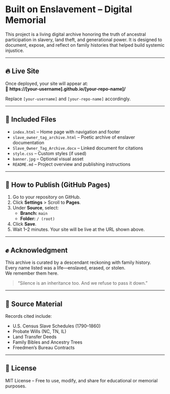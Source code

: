 
# Built on Enslavement – Digital Memorial

This project is a living digital archive honoring the truth of ancestral participation in slavery, land theft, and generational power. It is designed to document, expose, and reflect on family histories that helped build systemic injustice.

---

## 🔥 Live Site

Once deployed, your site will appear at:  
📍 **https://[your-username].github.io/[your-repo-name]/**

Replace `[your-username]` and `[your-repo-name]` accordingly.

---

## 📂 Included Files

- `index.html` – Home page with navigation and footer
- `slave_owner_tag_archive.html` – Poetic archive of enslaver documentation
- `Slave_Owner_Tag_Archive.docx` – Linked document for citations
- `style.css` – Custom styles (if used)
- `banner.jpg` – Optional visual asset
- `README.md` – Project overview and publishing instructions

---

## 🚀 How to Publish (GitHub Pages)

1. Go to your repository on GitHub.
2. Click **Settings** > Scroll to **Pages**.
3. Under **Source**, select:
   - **Branch:** `main`
   - **Folder:** `/ (root)`
4. Click **Save**.
5. Wait 1–2 minutes. Your site will be live at the URL shown above.

---

## ✊ Acknowledgment

This archive is curated by a descendant reckoning with family history.  
Every name listed was a life—enslaved, erased, or stolen.  
We remember them here.

> “Silence is an inheritance too. And we refuse to pass it down.”

---

## 🧾 Source Material

Records cited include:
- U.S. Census Slave Schedules (1790–1860)
- Probate Wills (NC, TN, IL)
- Land Transfer Deeds
- Family Bibles and Ancestry Trees
- Freedmen’s Bureau Contracts

---

## 📜 License

MIT License – Free to use, modify, and share for educational or memorial purposes.
